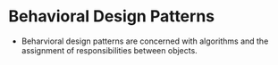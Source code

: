 # Behavioral Design Patterns

- Beharvioral design patterns are concerned with algorithms and the assignment of responsibilities between objects.
